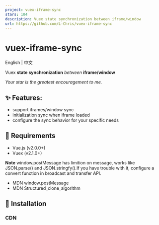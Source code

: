 ```yaml
---
project: vuex-iframe-sync
stars: 104
description: Vuex state synchronization between iframe/window
url: https://github.com/L-Chris/vuex-iframe-sync
---
```


vuex-iframe-sync
================

English | 中文

Vuex **state synchronization** _between_ **iframe/window**

_Your star is the greatest encouragement to me._

✨ Features:
-----------

-   support iframes/window sync
-   initialization sync when iframe loaded
-   configure the sync behavior for your specific needs

🔧 Requirements
---------------

-   Vue.js (v2.0.0+)
-   Vuex (v2.1.0+)

**Note** window.postMessage has limition on message, works like JSON.parse() and JSON.stringfy().If you have trouble with it, configure a convert function in broadcast and transfer API.

-   MDN window.postMessage
-   MDN Structured\_clone\_algorithm

🔧 Installation
---------------

### CDN

<script src="https://cdn.jsdelivr.net/npm/vuex-iframe-sync/dist/vuex-iframe-sync.umd.js"\></script\>

### NPM

npm install vuex-iframe-sync --save

### YARN

yarn add vuex-iframe-sync

📦 Examples
-----------

-   live example
-   with webpack
-   simple

📦 Usage
--------

// in parent's component with iframe
<iframe id\="frameId1"/>
<iframe id\="frameId2"/\>

// in parent's store.js
import {broadcast} from 'vuex-iframe-sync'

export default new Vuex.store({
  // ...
  plugins: \[
    broadcast('frameId1,frameId2')
  \]
})

// in iframe's store.js
import {transfer} from 'vuex-iframe-sync'

export default new Vuex.store({
  // same state and mutations with parent
  plugins: \[
    transfer()
  \]
})

🔧 API
------

### broadcast(ids: String, \[options\])

Send state changes payload to iframes through postMessage API while parent state change.

`ids <String|Array>`: frameIds split by ',' or \[{id: iframeId, origin: iframeOrigin}...\]

`options` : The following options can be provided to configure the parent behavior for your specific needs:

-   `convert <Function(payload)>`: convert payload before pass to iframes.

### transfer(\[options\])

Receive state changes from parent. Send state changes to parent while self state change.

`options` : The following options can be provided to configure the iframe behavior for your specific needs:

-   `convert <Function(payload)>`: convert payload before pass to parent.
-   `created <Function(id, store, send)>`: call after iframe created. id: iframeId、store: this.store、send<Function(type, payload)>：parent.$store.commit
-   `destroyed <Function(id, store, send)>`: call after iframe destroyed. id: iframeId、store: this.store、send<Function(type, payload)>：parent.$store.commit

Build Setup
-----------

# serve with with-webpack example at localhost:8080
npm run dev

# serve with simple example at localhost:8080
npm run dev:simple

# test with jest
npm run test

# build for production with minification
npm run build

# build for production with live example
npm run build:docs

🛣 Pending
----------

-   Need your advice

🥂 License
----------

MIT
